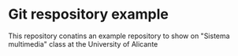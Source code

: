 # Git respository example

This repository conatins an example repository to show on "Sistema multimedia" class at the University of Alicante

